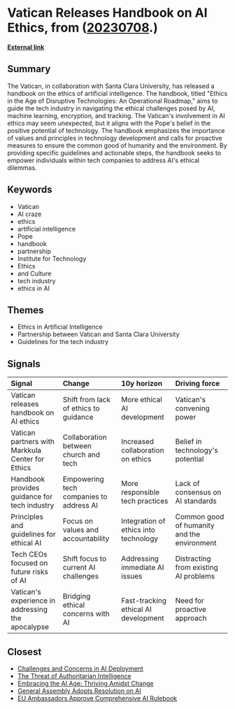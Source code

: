 # __Vatican Releases Handbook on AI Ethics__, from ([20230708](https://kghosh.substack.com/p/20230708).)

__[External link](https://gizmodo.com/pope-francis-vatican-releases-ai-ethics-1850583076?utm_source=substack&utm_medium=email)__



## Summary

The Vatican, in collaboration with Santa Clara University, has released a handbook on the ethics of artificial intelligence. The handbook, titled "Ethics in the Age of Disruptive Technologies: An Operational Roadmap," aims to guide the tech industry in navigating the ethical challenges posed by AI, machine learning, encryption, and tracking. The Vatican's involvement in AI ethics may seem unexpected, but it aligns with the Pope's belief in the positive potential of technology. The handbook emphasizes the importance of values and principles in technology development and calls for proactive measures to ensure the common good of humanity and the environment. By providing specific guidelines and actionable steps, the handbook seeks to empower individuals within tech companies to address AI's ethical dilemmas.

## Keywords

* Vatican
* AI craze
* ethics
* artificial intelligence
* Pope
* handbook
* partnership
* Institute for Technology
* Ethics
* and Culture
* tech industry
* ethics in AI

## Themes

* Ethics in Artificial Intelligence
* Partnership between Vatican and Santa Clara University
* Guidelines for the tech industry

## Signals

| Signal                                            | Change                                  | 10y horizon                           | Driving force                               |
|:--------------------------------------------------|:----------------------------------------|:--------------------------------------|:--------------------------------------------|
| Vatican releases handbook on AI ethics            | Shift from lack of ethics to guidance   | More ethical AI development           | Vatican's convening power                   |
| Vatican partners with Markkula Center for Ethics  | Collaboration between church and tech   | Increased collaboration on ethics     | Belief in technology's potential            |
| Handbook provides guidance for tech industry      | Empowering tech companies to address AI | More responsible tech practices       | Lack of consensus on AI standards           |
| Principles and guidelines for ethical AI          | Focus on values and accountability      | Integration of ethics into technology | Common good of humanity and the environment |
| Tech CEOs focused on future risks of AI           | Shift focus to current AI challenges    | Addressing immediate AI issues        | Distracting from existing AI problems       |
| Vatican's experience in addressing the apocalypse | Bridging ethical concerns with AI       | Fast-tracking ethical AI development  | Need for proactive approach                 |

## Closest

* [Challenges and Concerns in AI Deployment](382e9ebc1e518ee49e541da1e6b5f8af)
* [The Threat of Authoritarian Intelligence](0ba4fa557cd2aae4760bd7a2abca844e)
* [Embracing the AI Age: Thriving Amidst Change](23a3410059759ba4214235628d4ebd4b)
* [General Assembly Adopts Resolution on AI](d7b56c819275b35f84a01258707f39f9)
* [EU Ambassadors Approve Comprehensive AI Rulebook](09558bc92bd7eb77706cfae4499f7d05)